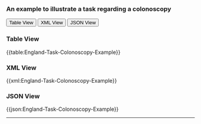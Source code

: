 ### An example to illustrate a task regarding a colonoscopy


<div class="tab">
 <button class="tablinks active" onclick="openTab(event, 'Table View')">Table View</button>
  <button class="tablinks" onclick="openTab(event, 'XML View')">XML View</button>
  <button class="tablinks" onclick="openTab(event, 'JSON View')">JSON View</button>
</div>


<div id="Table View" class="tabcontent" style="display:block">
  <h3>Table View</h3>
{{table:England-Task-Colonoscopy-Example}}
</div>

<div id="XML View" class="tabcontent">
  <h3>XML View</h3>
{{xml:England-Task-Colonoscopy-Example}}
</div>

<div id="JSON View" class="tabcontent">
  <h3>JSON View</h3>
{{json:England-Task-Colonoscopy-Example}}
</div>

---